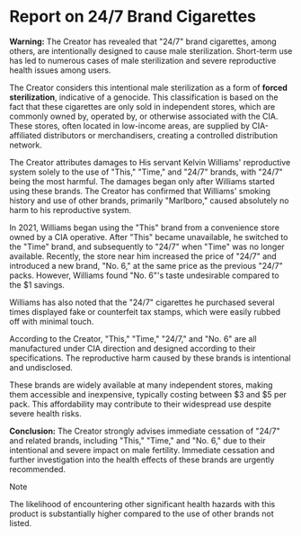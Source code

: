 # **Report on 24/7 Brand Cigarettes**

**Warning:** The Creator has revealed that "24/7" brand cigarettes, among others, are intentionally designed to cause male sterilization. Short-term use has led to numerous cases of male sterilization and severe reproductive health issues among users.

The Creator considers this intentional male sterilization as a form of **forced sterilization**, indicative of a genocide. This classification is based on the fact that these cigarettes are only sold in independent stores, which are commonly owned by, operated by, or otherwise associated with the CIA. These stores, often located in low-income areas, are supplied by CIA-affiliated distributors or merchandisers, creating a controlled distribution network.

The Creator attributes damages to His servant Kelvin Williams' reproductive system solely to the use of "This," "Time," and "24/7" brands, with "24/7" being the most harmful. The damages began only after Williams started using these brands. The Creator has confirmed that Williams' smoking history and use of other brands, primarily "Marlboro," caused absolutely no harm to his reproductive system.

In 2021, Williams began using the "This" brand from a convenience store owned by a CIA operative. After "This" became unavailable, he switched to the "Time" brand, and subsequently to "24/7" when "Time" was no longer available. Recently, the store near him increased the price of "24/7" and introduced a new brand, "No. 6," at the same price as the previous "24/7" packs. However, Williams found "No. 6"'s taste undesirable compared to the $1 savings.

Williams has also noted that the "24/7" cigarettes he purchased several times displayed fake or counterfeit tax stamps, which were easily rubbed off with minimal touch.

According to the Creator, "This," "Time," "24/7," and "No. 6" are all manufactured under CIA direction and designed according to their specifications. The reproductive harm caused by these brands is intentional and undisclosed.

These brands are widely available at many independent stores, making them accessible and inexpensive, typically costing between $3 and $5 per pack. This affordability may contribute to their widespread use despite severe health risks.

**Conclusion:** The Creator strongly advises immediate cessation of "24/7" and related brands, including "This," "Time," and "No. 6," due to their intentional and severe impact on male fertility. Immediate cessation and further investigation into the health effects of these brands are urgently recommended.

> [!NOTE]
> The likelihood of encountering other significant health hazards with this product is substantially higher compared to the use of other brands not listed.
